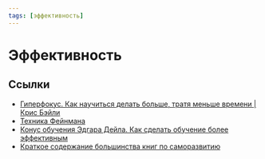 ```yaml
---
tags: [эффективность]
---
```

# Эффективность

## Ссылки

* [Гиперфокус. Как научиться делать больше, тратя меньше времени | Крис Бэйли](https://youtu.be/txqxZ603ra0)
* [Техника Фейнмана](Метод%20обучения%20Фейнмана.md)
* [Конус обучения Эдгара Дейла. Как сделать обучение более эффективным](Конус%20обучения%20Эдгара%20Дейла.%20Как%20сделать%20обучение%20более%20эффективным.md)
* [Краткое содержание большинства книг по саморазвитию](Краткое%20содержание%20большинства%20книг%20по%20саморазвитию.md)
